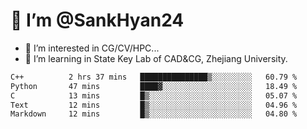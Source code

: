 # 👋 I’m @SankHyan24

- 👀 I’m interested in CG/CV/HPC...
- 🌱 I’m learning in State Key Lab of CAD&CG, Zhejiang University.

<!---
SankHyan24/SankHyan24 is a ✨ special ✨ repository because its `README.md` (this file) appears on your GitHub profile.
You can click the Preview link to take a look at your changes.
--->
<!--START_SECTION:waka-->

```txt
C++          2 hrs 37 mins   ███████████████▒░░░░░░░░░   60.79 %
Python       47 mins         ████▓░░░░░░░░░░░░░░░░░░░░   18.49 %
C            13 mins         █▒░░░░░░░░░░░░░░░░░░░░░░░   05.07 %
Text         12 mins         █▒░░░░░░░░░░░░░░░░░░░░░░░   04.96 %
Markdown     12 mins         █▒░░░░░░░░░░░░░░░░░░░░░░░   04.80 %
```

<!--END_SECTION:waka-->
